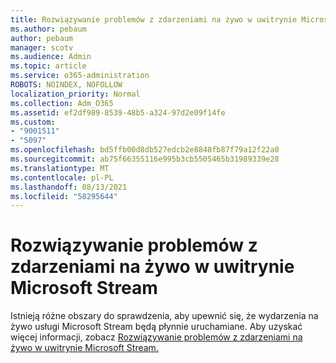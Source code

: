 ```yaml
---
title: Rozwiązywanie problemów z zdarzeniami na żywo w uwitrynie Microsoft Stream
ms.author: pebaum
author: pebaum
manager: scotv
ms.audience: Admin
ms.topic: article
ms.service: o365-administration
ROBOTS: NOINDEX, NOFOLLOW
localization_priority: Normal
ms.collection: Adm_O365
ms.assetid: ef2df989-8539-48b5-a324-97d2e09f14fe
ms.custom:
- "9001511"
- "5097"
ms.openlocfilehash: bd5ffb00d8db527edcb2e8848fb87f79a12f22a0
ms.sourcegitcommit: ab75f66355116e995b3cb5505465b31989339e28
ms.translationtype: MT
ms.contentlocale: pl-PL
ms.lasthandoff: 08/13/2021
ms.locfileid: "58295644"
---
```

# <a name="troubleshooting-live-events-in-microsoft-stream"></a>Rozwiązywanie problemów z zdarzeniami na żywo w uwitrynie Microsoft Stream

Istnieją różne obszary do sprawdzenia, aby upewnić się, że wydarzenia na żywo usługi Microsoft Stream będą płynnie uruchamiane. Aby uzyskać więcej informacji, zobacz [Rozwiązywanie problemów z zdarzeniami na żywo w uwitrynie Microsoft Stream.](https://docs.microsoft.com/stream/live-event-troubleshooting)
